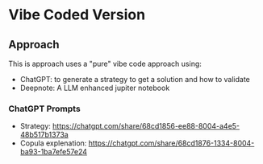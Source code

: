 # Vibe Coded Version

## Approach

This is approach uses a "pure" vibe code approach using:

- ChatGPT: to generate a strategy to get a solution and how to validate
- Deepnote: A LLM enhanced jupiter notebook

### ChatGPT Prompts

- Strategy: https://chatgpt.com/share/68cd1856-ee88-8004-a4e5-48b517b1373a
- Copula explenation: https://chatgpt.com/share/68cd1876-1334-8004-ba93-1ba7efe57e24
